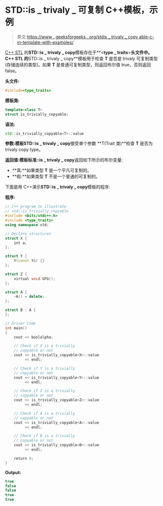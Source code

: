 # STD::is _ trivaly _ 可复制 C++模板，示例

> 原文:[https://www . geeksforgeeks . org/stdis _ trivaly _ copy able-c-in-template-with-examples/](https://www.geeksforgeeks.org/stdis_trivially_copyable-template-in-c-with-examples/)

[C++ STL](https://www.geeksforgeeks.org/the-c-standard-template-library-stl/) 的**STD::is _ trivaly _ copy**模板存在于**<**type _ traits**>**头文件中。C++ STL 的**STD::is _ trivaly _ copy**模板用于检查 **T** 是否是 trivaly 可复制类型(存储连续的类型)。如果 **T** 是普通可复制类型，则返回布尔值 true，否则返回 false。

**头文件:**

```cpp
#include<type_traits>

```

**模板类:**

```cpp
template<class T>
struct is_trivially_copyable;

```

**语法:**

```cpp
std::is_trivially_copyable<T>::value

```

**参数:**模板**STD::is _ trivaly _ copy**接受单个参数 **T(Trait 类)**检查 **T** 是否为 trivaly copy type。

**返回值:**模板**标准::is _ trivaly _ copy**返回如下所示的布尔变量:

*   **真:**如果类型 **T** 是一个平凡可复制的。
*   **假:**如果类型 **T** 不是一个普通的可复制的。

下面是用 C++演示**STD::is _ trivaly _ copy**模板的程序:

**程序:**

```cpp
// C++ program to illustrate
// std::is_trivially_copyable
#include <bits/stdc++.h>
#include <type_traits>
using namespace std;

// Declare structures
struct X {
    int a;
};

struct Y {
    Y(const Y&) {}
};

struct Z {
    virtual void GFG();
};

struct A {
    ~A() = delete;
};

struct B : A {
};

// Driver Code
int main()
{
    cout << boolalpha;

    // Check if X is a trivially
    // copyable or not
    cout << is_trivially_copyable<X>::value
         << endl;

    // Check if Y is a trivially
    // copyable or not
    cout << is_trivially_copyable<Y>::value
         << endl;

    // Check if Z is a trivially
    // copyable or not
    cout << is_trivially_copyable<Z>::value
         << endl;

    // Check if A is a trivially
    // copyable or not
    cout << is_trivially_copyable<A>::value
         << endl;

    // Check if B is a trivially
    // copyable or not
    cout << is_trivially_copyable<B>::value
         << endl;

    return 0;
}
```

**Output:**

```cpp
true
false
false
true
true

```